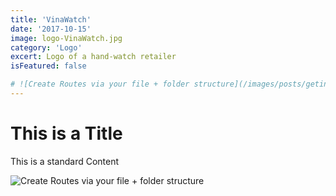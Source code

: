 ```yaml
---
title: 'VinaWatch'
date: '2017-10-15'
image: logo-VinaWatch.jpg
category: 'Logo'
excert: Logo of a hand-watch retailer
isFeatured: false

# ![Create Routes via your file + folder structure](/images/posts/geting-started/getting-started-nextjs.png)
---
```

# This is a Title
This is a standard Content

![Create Routes via your file + folder structure](logo-VinaWatch.jpg)